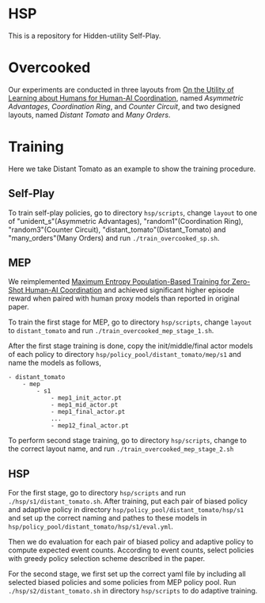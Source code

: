 # HSP
This is a repository for Hidden-utility Self-Play.

# Overcooked
Our experiments are conducted in three layouts from [On the Utility of Learning about Humans for Human-AI Coordination](https://github.com/HumanCompatibleAI/human_aware_rl/tree/neurips2019), named *Asymmetric Advantages*, *Coordination Ring*, and *Counter Circuit*,  and two designed layouts, named *Distant Tomato* and *Many Orders*.

# Training
Here we take Distant Tomato as an example to show the training procedure.

## Self-Play

To train self-play policies, go to directory `hsp/scripts`, change `layout` to one of "unident_s"(Asymmetric Advantages), "random1"(Coordination Ring), "random3"(Counter Circuit), "distant_tomato"(Distant_Tomato) and "many_orders"(Many Orders) and run `./train_overcooked_sp.sh`.

## MEP
We reimplemented [Maximum Entropy Population-Based Training for Zero-Shot Human-AI Coordination](https://github.com/ruizhaogit/maximum_entropy_population_based_training) and achieved significant higher episode reward when paired with human proxy models than reported in original paper. 

To train the first stage for MEP, go to directory `hsp/scripts`, change `layout` to `distant_tomato` and run `./train_overcooked_mep_stage_1.sh`.

After the first stage training is done, copy the init/middle/final actor models of each policy to directory `hsp/policy_pool/distant_tomato/mep/s1` and name the models as follows,
```
- distant_tomato
    - mep
        - s1
            - mep1_init_actor.pt
            - mep1_mid_actor.pt
            - mep1_final_actor.pt
            ...
            - mep12_final_actor.pt
```

To perform second stage training, go to directory `hsp/scripts`, change to the correct layout name, and run `./train_overcooked_mep_stage_2.sh`

## HSP
For the first stage, go to directory `hsp/scripts` and run `./hsp/s1/distant_tomato.sh`. After training, put each pair of biased policy and adaptive policy in directory `hsp/policy_pool/distant_tomato/hsp/s1` and set up the correct naming and pathes to these models in `hsp/policy_pool/distant_tomato/hsp/s1/eval.yml`. 

Then we do evaluation for each pair of biased policy and adaptive policy to compute expected event counts. According to event counts, select policies with greedy policy selection scheme described in the paper. 

For the second stage, we first set up the correct yaml file by including all selected biased policies and some policies from MEP policy pool. Run `./hsp/s2/distant_tomato.sh` in directory `hsp/scripts` to do adaptive training.